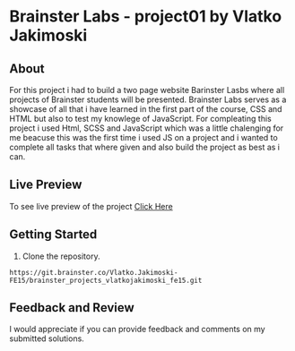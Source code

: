 # Brainster Labs - project01 by Vlatko Jakimoski

## About

For this project i had to build a two page website Barinster Lasbs where all projects of Brainster students will be presented. Brainster Labs serves as a showcase of all that i have learned in the first part of the course, CSS and HTML but also to test my knowlege of JavaScript.
For compleating this project i used Html, SCSS and JavaScript which was a little chalenging for me beacuse this was the first time i used JS on a project and i wanted to complete all tasks that where given and also build the project as best as i can.

## Live Preview

To see live preview of the project [Click Here](https://jakimoski.github.io/Brainster_Labs/ "Brainster Labs")

## Getting Started

1. Clone the repository.

```
https://git.brainster.co/Vlatko.Jakimoski-FE15/brainster_projects_vlatkojakimoski_fe15.git

```

## Feedback and Review

I would appreciate if you can provide feedback and comments on my submitted solutions.
